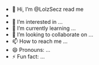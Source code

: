 - 👋 Hi, I’m @LolzSecz read me
- 
- 👀 I’m interested in ...
- 🌱 I’m currently learning ...
- 💞️ I’m looking to collaborate on ...
- 📫 How to reach me ...
- 😄 Pronouns: ...
- ⚡ Fun fact: ...

<!---
LolzSecz/LolzSecz is a ✨ special ✨ repository because its `README.md` (this file) appears on your GitHub profile.
You can click the Preview link to take a look at your changes.
--->
